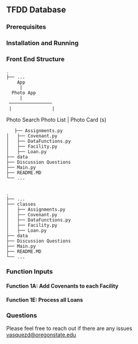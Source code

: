 ## TFDD Database 

### Prerequisites

### Installation and Running


### Front End Structure
    .
    ├── ...
        App 	                   
         |
      Photo App
         |
     ────────────────
     |               | 
 Photo Search        Photo List
                        | 
                    Photo Card (s)

       
       ├── Assignments.py               
    │   ├── Covenant.py              
    │   ├── DataFunctions.py             
    │   ├── Facility.py             
    │   ├── Loan.py           
    ├── data 							 
    ├── Discussion Questions     
    ├── Main.py 						 
    ├── README.MD
    └── ...


    .
    ├── ...
    ├── classes 	                   
    │   ├── Assignments.py               
    │   ├── Covenant.py              
    │   ├── DataFunctions.py             
    │   ├── Facility.py             
    │   ├── Loan.py           
    ├── data 							 
    ├── Discussion Questions     
    ├── Main.py 						 
    ├── README.MD
    └── ...
 
### Function Inputs
#### Function 1A: Add Covenants to each Facility ####

 
#### Function 1E: Process all Loans ####
 

### Questions
Please feel free to reach out if there are any issues
vasquezd@oregonstate.edu

 


